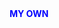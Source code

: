 <html>

<center>

<head>
<b>MY OWN</b>

<style>
body {
  color: blue;
}


</head>

<body>

<p><a href="https://www.pornhub.com/">nothing here</a>.</p>





<p><h2>I LOVE U BRODY GET BETTER SOON</h2>

<p>test

<p>.<a href="https://www.youtube.com/watch?v=cd2FZrBgUjA" >random</a>





    